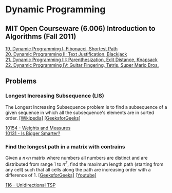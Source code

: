 # Dynamic Programming


## MIT Open Courseware (6.006) Introduction to Algorithms (Fall 2011)

[19. Dynamic Programming I: Fibonacci, Shortest Path](https://www.youtube.com/watch?v=OQ5jsbhAv_M)  
[20. Dynamic Programming II: Text Justification, Blackjack](https://www.youtube.com/watch?v=ENyox7kNKeY)  
[21. Dynamic Programming III: Parenthesization, Edit Distance, Knapsack](https://www.youtube.com/watch?v=ocZMDMZwhCY)  
[22. Dynamic Programming IV: Guitar Fingering, Tetris, Super Mario Bros.](https://www.youtube.com/watch?v=tp4_UXaVyx8)  


## Problems

### Longest Increasing Subsequence (LIS)

The Longest Increasing Subsequence problem is to find a subsequence of a given sequence 
in which all the subsequence's elements are in sorted order.
[\[Wikipedia\]](https://en.wikipedia.org/wiki/Longest_increasing_subsequence)
[\[GeeksforGeeks\]](http://www.geeksforgeeks.org/dynamic-programming-set-3-longest-increasing-subsequence/)  

[10154 - Weights and Measures](10154%20-%20Weights%20and%20Measures)  
[10131 - Is Bigger Smarter?](10131%20-%20Is%20Bigger%20Smarter%3F)  


### Find the longest path in a matrix with contrains

Given a *n×n* matrix where numbers all numbers are distinct and are distributed from range 1 to *n<sup>2</sup>*, 
find the maximum length path (starting from any cell) such that all cells along the path are 
increasing order with a difference of 1.
[\[GeeksforGeeks\]](http://www.geeksforgeeks.org/find-the-longest-path-in-a-matrix-with-given-constraints/)
[\[Youtube\]](https://www.youtube.com/watch?v=lBRtnuxg-gU)  

[116 - Unidirectional TSP](116%20-%20Unidirectional%20TSP)
 
